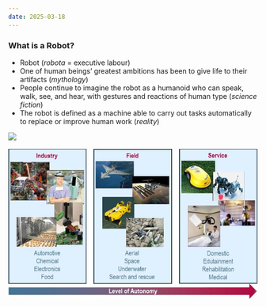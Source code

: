 ```yaml
---
date: 2025-03-18
---
```


### What is a Robot?

- Robot (_robota_ = executive labour)
- One of human beings’ greatest ambitions has been to give life to their artifacts (_mythology_)
- People continue to imagine the robot as a humanoid who can speak, walk, see, and hear, with gestures and reactions of human type (_science fiction_)
- The robot is defined as a machine able to carry out tasks automatically to replace or improve human work (_reality_)



![](./attachments/202503182131120.png)

![](./attachments/202503182138290.png)